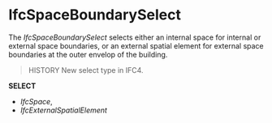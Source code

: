 # IfcSpaceBoundarySelect

The _IfcSpaceBoundarySelect_ selects either an internal space for internal or external space boundaries, or an external spatial element for external space boundaries at the outer envelop of the building.
<!-- end of short definition -->

> HISTORY New select type in IFC4.

**SELECT**

* _IfcSpace_,
* _IfcExternalSpatialElement_
